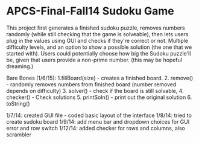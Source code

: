 APCS-Final-Fall14
Sudoku Game
=================
This project first generates a finished sudoku puzzle, removes numbers randomly (while still checking that the game is solveable), then lets users plug in the values using GUI and checks if they're correct or not. Multiple difficulty levels, and an option to show a possible solution (the one that we started with). Users could potentially choose how big the Sudoku puzzle'll be, given that users provide a non-prime number. (this may be hopeful dreaming.)

Bare Bones (1/6/15):
1.fillBoard(size) - creates a finished board. 
2. remove() -  randomly removes numbers from finished board (number removed depends on difficulty) 
3. solver() - check if the board is still solvable, 
4. checker() - Check solutions
5. printSoln() -  print out the original solution
6. toString()

1/7/14: created GUI file - coded basic layout of the interface
1/8/14: tried to create sudoku board
1/9/14: add menu bar and dropdown choices for GUI
	error and row switch
1/12/14: added checker for rows and columns, also scrambler 

